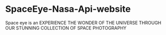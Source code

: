 # SpaceEye-Nasa-Api-website
Space eye is an EXPERIENCE THE WONDER OF THE UNIVERSE THROUGH OUR STUNNING COLLECTION OF SPACE PHOTOGRAPHY
